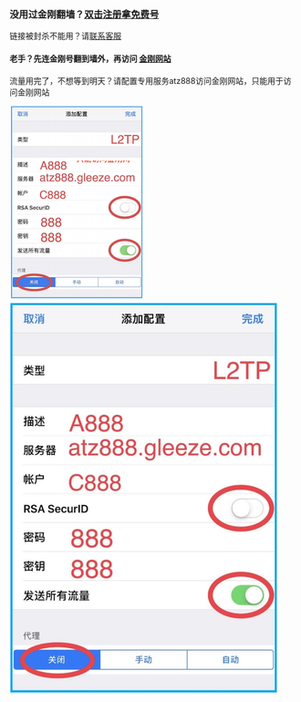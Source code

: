 ### 没用过金刚翻墙？[双击注册拿免费号](https://myfasttrack.org/midman/testfm.php)
链接被封杀不能用？请[联系客服](mailto:cs@a2zitpro.com)
#### 老手？先连金刚号翻到墙外，再访问 [金刚网站](https://a2zitpro.net/zh)   
流量用完了，不想等到明天？请配置专用服务atz888访问金刚网站，只能用于访问金刚网站

![athird](setup8882.png)
![athird](888.png)
